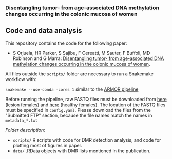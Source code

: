 ### Disentangling tumor- from age-associated DNA methylation changes occurring in the colonic mucosa of women

## Code and data analysis

This repository contains the code for the following paper:

* S Orjuela, HR Parker, S Sajibu, F Cereatti, M Sauter, F Buffoli, MD Robinson and G Marra: [Disentangling tumor- from age-associated DNA methylation changes occurring in the colonic mucosa of women]().

All files outside the `scripts/` folder are necessary to run a Snakemake workflow with:

`snakemake --use-conda -cores 1` similar to the [ARMOR pipeline](https://github.com/csoneson/ARMOR)

Before running the pipeline, raw FASTQ files must be downloaded from [here](https://www.ebi.ac.uk/ena/browser/view/PRJEB27521) (lesion females) and [here]() (healthy females). The location of the FASTQ files must be specified in `config.yaml`. Please download the files from the "Submitted FTP" section, because the file names match the names in `metadata_*.txt`

*Folder description*: 
* `scripts/`
R scripts with code for DMR detection analysis, and code for plotting most of figures in paper.
* `data/` .RData objects with DMR lists mentioned in the publication.